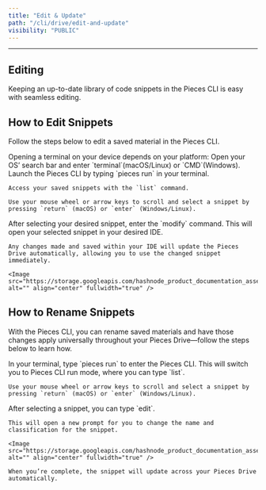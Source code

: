 ```yaml
---
title: "Edit & Update"
path: "/cli/drive/edit-and-update"
visibility: "PUBLIC"
---
```

***

## Editing

Keeping an up-to-date library of code snippets in the Pieces CLI is easy with seamless editing.

## How to Edit Snippets

Follow the steps below to edit a saved material in the Pieces CLI.

<Steps>
  <Step title="Open a Terminal">
    Opening a terminal on your device depends on your platform: Open your OS’ search bar and enter `terminal`(macOS/Linux) or `CMD`(Windows).
  </Step>

  <Step title="Open the Pieces Drive">
    Launch the Pieces CLI by typing `pieces run` in your terminal.

    Access your saved snippets with the `list` command.

    Use your mouse wheel or arrow keys to scroll and select a snippet by pressing `return` (macOS) or `enter` (Windows/Linux).
  </Step>

  <Step title="Enter Modify Command">
    After selecting your desired snippet, enter the `modify` command. This will open your selected snippet in your desired IDE.

    Any changes made and saved within your IDE will update the Pieces Drive automatically, allowing you to use the changed snippet immediately.

    <Image src="https://storage.googleapis.com/hashnode_product_documentation_assets/cli_assets/pieces_drive/edit_update/editing_saving.gif" alt="" align="center" fullwidth="true" />
  </Step>
</Steps>

## How to Rename Snippets

With the Pieces CLI, you can rename saved materials and have those changes apply universally throughout your Pieces Drive—follow the steps below to learn how.

<Steps>
  <Step title="Locate a Snippet">
    In your terminal, type `pieces run` to enter the Pieces CLI. This will switch you to Pieces CLI run mode, where you can type `list`.

    Use your mouse wheel or arrow keys to scroll and select a snippet by pressing `return` (macOS) or `enter` (Windows/Linux).
  </Step>

  <Step title="Enter the Edit Command">
    After selecting a snippet, you can type `edit`.

    This will open a new prompt for you to change the name and classification for the snippet.

    <Image src="https://storage.googleapis.com/hashnode_product_documentation_assets/cli_assets/pieces_drive/edit_update/edit_command.png" alt="" align="center" fullwidth="true" />

    When you’re complete, the snippet will update across your Pieces Drive automatically.
  </Step>
</Steps>
